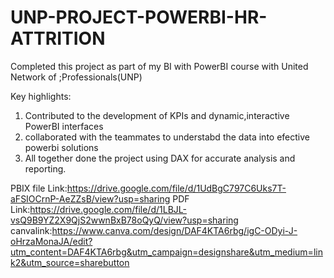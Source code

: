 # UNP-PROJECT-POWERBI-HR-ATTRITION  
Completed this project as part of my BI with PowerBI course with United Network of ;Professionals(UNP)

Key highlights:

1. Contributed to the development of KPIs and dynamic,interactive PowerBI interfaces
2. collaborated with the teammates to understabd the data into efective powerbi solutions
3. All together done the project using DAX for accurate analysis and reporting.

PBIX file Link:https://drive.google.com/file/d/1UdBgC797C6Uks7T-aFSIOCrnP-AeZZsB/view?usp=sharing
PDF Link:https://drive.google.com/file/d/1LBJL-vsQ9B9YZ2X9QjS2wwnBxB78oQyQ/view?usp=sharing
canvalink:https://www.canva.com/design/DAF4KTA6rbg/igC-ODyi-J-oHrzaMonaJA/edit?utm_content=DAF4KTA6rbg&utm_campaign=designshare&utm_medium=link2&utm_source=sharebutton
